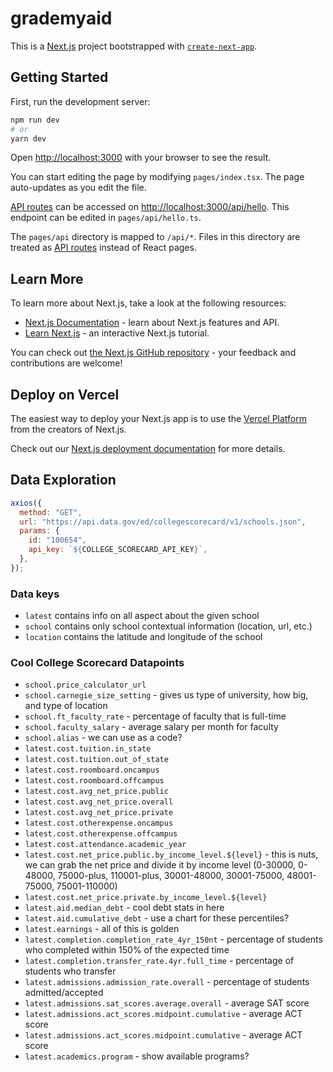 # grademyaid

This is a [Next.js](https://nextjs.org/) project bootstrapped with [`create-next-app`](https://github.com/vercel/next.js/tree/canary/packages/create-next-app).

## Getting Started

First, run the development server:

```bash
npm run dev
# or
yarn dev
```

Open [http://localhost:3000](http://localhost:3000) with your browser to see the result.

You can start editing the page by modifying `pages/index.tsx`. The page auto-updates as you edit the file.

[API routes](https://nextjs.org/docs/api-routes/introduction) can be accessed on [http://localhost:3000/api/hello](http://localhost:3000/api/hello). This endpoint can be edited in `pages/api/hello.ts`.

The `pages/api` directory is mapped to `/api/*`. Files in this directory are treated as [API routes](https://nextjs.org/docs/api-routes/introduction) instead of React pages.

## Learn More

To learn more about Next.js, take a look at the following resources:

- [Next.js Documentation](https://nextjs.org/docs) - learn about Next.js features and API.
- [Learn Next.js](https://nextjs.org/learn) - an interactive Next.js tutorial.

You can check out [the Next.js GitHub repository](https://github.com/vercel/next.js/) - your feedback and contributions are welcome!

## Deploy on Vercel

The easiest way to deploy your Next.js app is to use the [Vercel Platform](https://vercel.com/new?utm_medium=default-template&filter=next.js&utm_source=create-next-app&utm_campaign=create-next-app-readme) from the creators of Next.js.

Check out our [Next.js deployment documentation](https://nextjs.org/docs/deployment) for more details.

## Data Exploration

```javascript
axios({
  method: "GET",
  url: "https://api.data.gov/ed/collegescorecard/v1/schools.json",
  params: {
    id: "100654",
    api_key: `${COLLEGE_SCORECARD_API_KEY}`,
  },
});
```

### Data keys

- `latest` contains info on all aspect about the given school
- `school` contains only school contextual information (location, url, etc.)
- `location` contains the latitude and longitude of the school

### Cool College Scorecard Datapoints

- `school.price_calculator_url`
- `school.carnegie_size_setting` - gives us type of university, how big, and type of location
- `school.ft_faculty_rate` - percentage of faculty that is full-time
- `school.faculty_salary` - average salary per month for faculty
- `school.alias` - we can use as a code?
- `latest.cost.tuition.in_state`
- `latest.cost.tuition.out_of_state`
- `latest.cost.roomboard.oncampus`
- `latest.cost.roomboard.offcampus`
- `latest.cost.avg_net_price.public`
- `latest.cost.avg_net_price.overall`
- `latest.cost.avg_net_price.private`
- `latest.cost.otherexpense.oncampus`
- `latest.cost.otherexpense.offcampus`
- `latest.cost.attendance.academic_year`
- `latest.cost.net_price.public.by_income_level.${level}` - this is nuts, we can grab the net price and divide it by income level (0-30000, 0-48000, 75000-plus, 110001-plus, 30001-48000, 30001-75000, 48001-75000, 75001-110000)
- `latest.cost.net_price.private.by_income_level.${level}`
- `latest.aid.median_debt` - cool debt stats in here
- `latest.aid.cumulative_debt` - use a chart for these percentiles?
- `latest.earnings` - all of this is golden
- `latest.completion.completion_rate_4yr_150nt` - percentage of students who completed within 150% of the expected time
- `latest.completion.transfer_rate.4yr.full_time` - percentage of students who transfer
- `latest.admissions.admission_rate.overall` - percentage of students admitted/accepted
- `latest.admissions.sat_scores.average.overall` - average SAT score
- `latest.admissions.act_scores.midpoint.cumulative` - average ACT score
- `latest.admissions.act_scores.midpoint.cumulative` - average ACT score
- `latest.academics.program` - show available programs?
